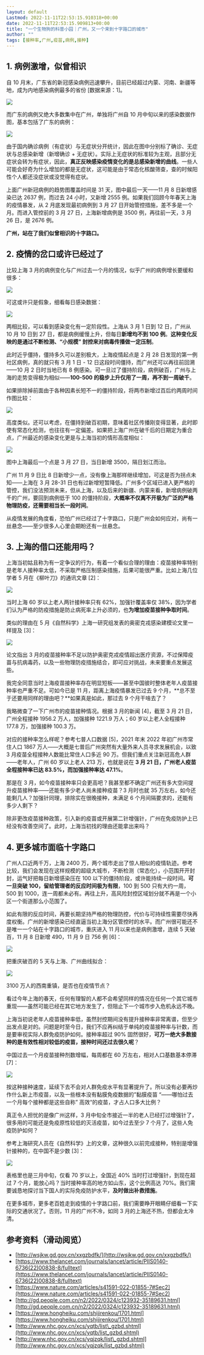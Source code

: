 ```yaml
---
layout: default
Lastmod: 2022-11-11T22:53:15.910318+00:00
date: 2022-11-11T22:53:15.909813+00:00
title: "一个生物狗的科普小园｜广州，又一个来到十字路口的城市"
author: ""
tags: [接种率,广州,疫苗,病例,接种]
---
```


**1. 病例激增，似曾相识**
----------------

自 10 月末，广东省的新冠感染病例迅速攀升，目前已经超过内蒙、河南、新疆等地，成为内地感染病例最多的省份 \[数据来源：1\]。

![](https://images.weserv.nl/?url=https%3A//mmbiz.qpic.cn/mmbiz_png/N3e0xVgfmrOWAicibExiacleCEZeL9uBw97kbLwHicjCZhHQCnHRo1V0nKgXLaXIJllaEibt7p69SJscAVibwMgiboRng/640%3F)

而广东的病例又绝大多数集中在广州，单独将广州自 10 月中旬以来的感染数据作图，基本包括了广东的病例：

![](https://images.weserv.nl/?url=https%3A//mmbiz.qpic.cn/mmbiz_png/N3e0xVgfmrOWAicibExiacleCEZeL9uBw97bJZu7wfn4Ly0dEBBomBnxcHbHDbEhULricoic22rj9UIBkqzMTnS9hFg/640)

由于国内确诊病例（有症状）与无症状分开统计，因此在图中分别标了确诊、无症状与总感染新增（新增确诊 + 无症状）。实际上无症状的标准较为主观，且部分无症状会转为有症状，因此，**真正反映感染疫情变化的是总感染新增的曲线**。一些人可能会好奇为什么增加的都是无症状，这可能是由于常态化核酸筛查，查的时候阳性个人都还没症状或没觉得有症状。

上面广州新冠病例的趋势图覆盖时间是 31 天，图中最后一天——11 月 8 日新增感染已达 2637 例，而过去 24 小时，又新增 2555 例。如果我们回顾今年春天上海的疫情暴发，从 2 月底发现最初病例到 3 月 27 日开始管控措施，差不多是一个月。而进入管控前的 3 月 27 日，上海新增病例是 3500 例，再往前一天，3 月 26 日，是 2676 例。

**广州，站在了我们似曾相识的十字路口。**

**2. 疫情的岔口或许已经过了**
------------------

比较上海 3 月的病例变化与广州过去一个月的情况，似乎广州的病例增长要缓和很多：

![](https://images.weserv.nl/?url=https%3A//mmbiz.qpic.cn/mmbiz_png/N3e0xVgfmrNCI3txbSkZ4dd07SgXfmicf1MQZlHPETtagywryb9UqWrfC0gZqEFK6RDbK0pc3zEuK709aVVqs1g/640)

可这或许只是假象，细看每日感染数据：

![](https://images.weserv.nl/?url=https%3A//mmbiz.qpic.cn/mmbiz_png/N3e0xVgfmrNCI3txbSkZ4dd07SgXfmicf6Z4lkw961SBziagB6eoFy2tHnZqeT1jNicqaibgDqWe1rlgicr0nUg91GA/640)

两相比较，可以看到感染变化有一定阶段性。上海从 3 月 1 日到 12 日，广州从 10 月 10 日到 27 日，都是病例缓慢上升，但每日**新增均不到 100 例**。**这种变化反映的是通过不断检测、“小规模” 封控来对病毒传播做一定压制**。

此时近乎僵持，僵持多久可以差别极大，上海疫情起点是 2 月 28 日发现的第一例社区病例，真的就只有 3 月 1 日 - 12 日这段时间僵持，而广州还可以再往前回溯——10 月 2 日时当地已有 8 例感染。可一旦过了僵持阶段，病例破百，广州与上海的走势变得极为相似——**100-500 的稳步上升仅用了一周，再不到一周破千**。

如果排除掉前面由于各种因素长短不一的僵持阶段，将两市新增过百后约两周时间作图比较：

![](https://images.weserv.nl/?url=https%3A//mmbiz.qpic.cn/mmbiz_png/N3e0xVgfmrNCI3txbSkZ4dd07SgXfmicfZbchmbDr2BKAiaRKum8uoDg2ZENf9nQWBbgCicGjJWFrMEMyAGUGBZPQ/640)

高度类似。还可以考虑，在僵持到破百初期，意味着社区传播刚变得显著，此时即使有常态化检测，也往往有一定偏差。如果把上海广州在破千后的日期定为重合点，广州最近的感染变化更是与上海当初的情形高度相似：

![](https://images.weserv.nl/?url=https%3A//mmbiz.qpic.cn/mmbiz_png/N3e0xVgfmrNCI3txbSkZ4dd07SgXfmicfTqkBia4S0IjsIzOKxcAXXLoT2onuqarjNvk3frxnm4r2zVKFgkpdYWA/640)

图中上海最后一个点是 3 月 27 日，当日新增 3500，隔日划江而治。

广州 11 月 9 日比 8 日新增少一点，没有像上海那样继续增加，可这是否为拐点未知——上海在 3 月 28-31 日也有过新增短暂降低。广州多个区域已进入更严格的管控，我们没法预测未来，但从上海，以及后来的新疆、内蒙来看，新增病例破两千的广州，要回到病例低于 100 的僵持阶段，**大概率不仅离不开极为广泛的严格物理防疫，还需要相当长一段时间**。

从疫情发展的角度看，恐怕广州已经过了十字路口，只是广州会如何应对，尚有一丝悬念——至少很多人心里会期盼还有一丝悬念。

**3\. 上海的借口还能用吗？**
------------------

上海当初姑且称为有一定争议的行为，有着一个看似合理的理由：疫苗接种率特别是老年人接种率太低，不采取严格压制感染措施，后果可能很严重。比如上海几位学者 5 月在《柳叶刀》的通讯文章 \[2\]：

![](https://images.weserv.nl/?url=https%3A//mmbiz.qpic.cn/mmbiz_png/N3e0xVgfmrOWAicibExiacleCEZeL9uBw97mCLZqUnIGRye5kuIwjk0POaupkIiaUIlPbeXQIibaLfSjsICExMPzBnw/640)

当时上海 60 岁以上老人两针接种率只有 62%，加强针覆盖率仅 38%，因为学者们认为严格的防疫措施是防止病死率上升必须的，也**为增加疫苗接种争取时间**。

类似的理由在 5 月《自然科学》上海一研究组发表的奥密克戎感染建模论文里一样提及 \[3\]：

![](https://images.weserv.nl/?url=https%3A//mmbiz.qpic.cn/mmbiz_png/N3e0xVgfmrOWAicibExiacleCEZeL9uBw975JxeAxFpHGjtkl3UrwutKk6p0bDNM4wNo85vafGjBMZAH6b6B2UBXw/640)

论文指出 3 月的疫苗接种率不足以防护奥密克戎疫情超出医疗资源，不过保障疫苗与抗病毒药，以及一些物理防疫措施结合，即可应对挑战，未来要重点发展这些。

我完全同意当时上海疫苗接种率存在明显短板——甚至中国彼时整体老年人疫苗接种率也严重不足。可如今已是 11 月，距离上海疫情暴发已过去 9 个月，**总不至于还要用同样的理由吧？**如果真是如此，那过去 9 个月干啥去了？

我略微查了一下广州市的疫苗接种情况。根据 3 月的新闻 \[4\]，截至 3 月 21 日，广州全程接种 1956.2 万人，加强接种 1221.9 万人；60 岁以上老人全程接种 177.8 万，加强接种 100.3 万。

对应的接种率怎么样呢？参考七普人口数据 \[5\]，2021 年末 2022 年初广州市常住人口 1867 万人——大概是七普后广州突然有大量外来人员寻求发展机会，以致 3 月疫苗全程接种人数能比常住人口多近 90 万。但我们重点关注新冠高危人群——老年人，广州 60 岁以上老人 213 万，也就是说在 **3 月 21 日，广州老人疫苗全程接种率已达 83.5%，而加强接种率达 47.1%**。

那是在 3 月，如今疫苗接种率只会更高吧？我甚至都不确定广州还有多大空间提升疫苗接种率——还能有多少老人尚未接种疫苗？3 月时也就 35 万左右，如今还能剩几人？加强针同理，排除实在很晚接种，未满足 6 个月间隔要求的，还能有多少人剩下？

除非更改疫苗接种政策，引入新的疫苗或开展第二针增强针，广州在免疫防护上已经没有改善空间了。此时，上海当初找的理由还能拿出来吗？

**4\. 更多城市面临十字路口**
------------------

广州人口近两千万，上海 2400 万，两个城市走出了惊人相似的疫情轨迹。参考比较，我们会发现在这样规模的超级大城市，不断检测（常态化），小范围开开封封，运气好把每日新增感染压在 100 以下的僵持阶段，或许能持续一段时间。**可一旦突破 100，留给管理者的反应时间极为有限**，100 到 500 只有大约一周，500 到 1000，连一周都未必有。再往上升，高风险封控区域划分就不再是一个小区一个街道那么小范围了。

如此有限的反应时间，再要长期坚持严格的物理防控，代价与可持续性需要尽快再度权衡。广州的新增感染已经直逼当初上海分区管控时的水平。而广州很可能还不是唯一一个站在十字路口的城市，重庆进入 11 月以来也是病例激增，连续 5 天破百，11 月 8 日新增 490，11 月 9 日 756 例 \[6\]：

![](https://images.weserv.nl/?url=https%3A//mmbiz.qpic.cn/mmbiz_png/N3e0xVgfmrNCI3txbSkZ4dd07SgXfmicfRian0jjxvf2nYqFvtUzAWKqW47R4K5w5qICYoWbGFJ9IyEJuVG36Iuw/640)

把重庆破百的 5 天与上海、广州曲线拟合：

![](https://images.weserv.nl/?url=https%3A//mmbiz.qpic.cn/mmbiz_png/N3e0xVgfmrNCI3txbSkZ4dd07SgXfmicfqcTM9ZJGz42tPLmbOQmTBvowg3N235jFFjFOD1qXMIUZwUsxYw0EtQ/640)

3100 万人的西南重镇，是否也在疫情节点？

看过今年上海的春天，任何有理智的人都不会希望同样的情况在任何一个其它城市重现——虽然可能已经在其它地方发生了，但阻止下一个城市步入危机永远不晚。

上海当初说老年人疫苗接种率低，虽然封控期间没有提升接种率非常离谱，但至少出发点是对的。问题是时至今日，我们不应再纠结于单纯的疫苗接种率与针数，而是要审视实际人群免疫防护如何。接种率超过 90% 固然很好，**可万一绝大多数接种的是有效性相对较低的疫苗，接种时间还过去很久呢**？

中国过去一个月疫苗接种剂数增幅，每周都在 60 万左右，相对人口基数基本停滞 \[7\]：

![](https://images.weserv.nl/?url=https%3A//mmbiz.qpic.cn/mmbiz_png/N3e0xVgfmrOWAicibExiacleCEZeL9uBw97Bjl7KgJ6QYO8ToCpxjnQGgAjJk0OcKLxPC5s8oQlyRLXYncBtNAIWA/640)

按这种接种速度，延续下去不会对人群免疫水平有显著提升了。所以没有必要再炒作什么新上市疫苗，以及一些根本没有黏膜免疫数据的”黏膜疫苗 “——哪怕过去一个月每个接种都是这些自称” 高效“的疫苗，才占人口多大比例？

真正令人担忧的是像广州这样，3 月中旬全市接近一半的老人已经打过增强针了，很多用的可能还是免疫原性较低的灭活疫苗，如今过去至少 7 个月了，这些人免疫防护如何？

参考上海研究人员在《自然科学》上的文章，这种很久以前完成接种，特别是增强针接种的，在中国不是少数 \[3\]：

![](https://images.weserv.nl/?url=https%3A//mmbiz.qpic.cn/mmbiz_png/N3e0xVgfmrNCI3txbSkZ4dd07SgXfmicficEUlU3YXyuG5TvYhAkdDplibokcejXvKoPkaf6gwyvoPx1Z2e6sfHAg/640)

表格里也是三月中旬，仅看 70 岁以上，全国近 40% 当时打过增强针，到现在超过 7 个月，能放心吗？当时接种率高的地方如山东，这个比例高达 70%。我们需要诚恳地探讨当下国人的实际免疫防护水平，**及时做出补救措施**。

在更多城市，更多老百姓走到疫情的十字路口前，我们需要睁开眼睛仔细看一下实际的交通状况了。否则，11 月的广州不冷，如同 3 月的上海还不热，但都会太冷清。

参考资料（滑动阅览）
----------

*   [http://wsjkw.gd.gov.cn/xxgzbdfk/](http://wsjkw.gd.gov.cn/xxgzbdfk/)
*   [https://www.thelancet.com/journals/lancet/article/PIIS0140-6736(22)00838-8/fulltext](https://www.thelancet.com/journals/lancet/article/PIIS0140-6736(22)00838-8/fulltext)
*   [https://www.nature.com/articles/s41591-022-01855-7#Sec2](https://www.nature.com/articles/s41591-022-01855-7#Sec2)
*   [http://gd.people.com.cn/n2/2022/0324/c123932-35189631.html](http://gd.people.com.cn/n2/2022/0324/c123932-35189631.html)
*   [https://www.hongheiku.com/shijirenkou/1701.html](https://www.hongheiku.com/shijirenkou/1701.html)
*   [http://www.nhc.gov.cn/xcs/yqtb/list\_gzbd.shtml](http://www.nhc.gov.cn/xcs/yqtb/list_gzbd.shtml)
*   [http://www.nhc.gov.cn/xcs/yqjzqk/list\_gzbd.shtml](http://www.nhc.gov.cn/xcs/yqjzqk/list_gzbd.shtml)

